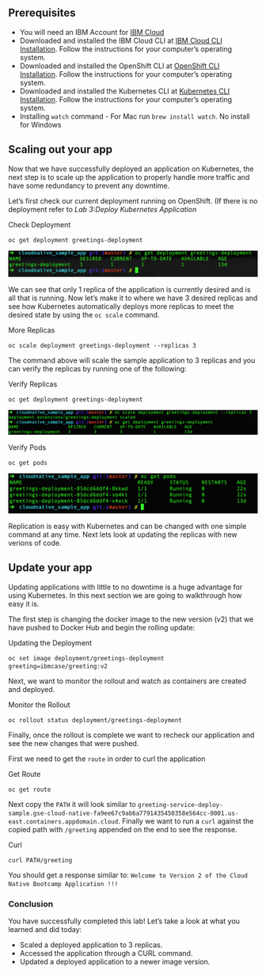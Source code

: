 ## Prerequisites

- You will need an IBM Account for [IBM Cloud](https://cloud.ibm.com/)
- Downloaded and installed the IBM Cloud CLI at [IBM Cloud CLI Installation](https://cloud.ibm.com/docs/cli?topic=cloud-cli-getting-started#step1-install-idt). Follow the instructions for your computer’s operating system.
- Downloaded and installed the OpenShift CLI at [OpenShift CLI Installation](https://OpenShift.io/docs/tasks/tools/install-kubectl/). Follow the instructions for your computer’s operating system.
- Downloaded and installed the Kubernetes CLI at [Kubernetes CLI Installation](https://kubernetes.io/docs/tasks/tools/install-kubectl/). Follow the instructions for your computer’s operating system.
- Installing `watch` command - For Mac run `brew install watch`. No install for Windows

## Scaling out your app

Now that we have successfully deployed an application on Kubernetes, the next step is to scale up the application to properly handle more traffic and have some redundancy to prevent any downtime.

Let’s first check our current deployment running on OpenShift. (If there is no deployment refer to *Lab 3:Deploy Kubernetes Application*

Check Deployment

```shell
oc get deployment greetings-deployment
```

![current deployment](images/current-deployment.png)

We can see that only 1 replica of the application is currently desired and is all that is running. Now let’s make it to where we have 3 desired replicas and see how Kubernetes automatically deploys more replicas to meet the desired state by using the `oc scale` command.

More Replicas

```shell
oc scale deployment greetings-deployment --replicas 3
```

The command above will scale the sample application to 3 replicas and you can verify the replicas by running one of the following:

Verify Replicas

```shell
oc get deployment greetings-deployment
```

![scaled deploy](images/scaled-deploy.png)

Verify Pods

```shell
oc get pods
```

![scaled pods](images/scaled-pods.png)

Replication is easy with Kubernetes and can be changed with one simple command at any time. Next lets look at updating the replicas with new verions of code.

## Update your app

Updating applications with little to no downtime is a huge advantage for using Kubernetes. In this next section we are going to walkthrough how easy it is.

The first step is changing the docker image to the new version (v2) that we have pushed to Docker Hub and begin the rolling update:

Updating the Deployment

```shell
oc set image deployment/greetings-deployment greeting=ibmcase/greeting:v2
```

Next, we want to monitor the rollout and watch as containers are created and deployed.

Monitor the Rollout

```shell
oc rollout status deployment/greetings-deployment
```

Finally, once the rollout is complete we want to recheck our application and see the new changes that were pushed.

First we need to get the `route` in order to curl the application

Get Route

```shell
oc get route
```

Next copy the `PATH` it will look similar to `greeting-service-deploy-sample.gse-cloud-native-fa9ee67c9ab6a7791435450358e564cc-0001.us-east.containers.appdomain.cloud`. Finally we want to run a `curl` against the copied path with `/greeting` appended on the end to see the response.

Curl

```shell
curl PATH/greeting
```

You should get a response similar to: `Welcome to Version 2 of the Cloud Native Bootcamp Application !!!`

### Conclusion

You have successfully completed this lab! Let’s take a look at what you learned and did today:

- Scaled a deployed application to 3 replicas.
- Accessed the application through a CURL command.
- Updated a deployed application to a newer image version.



